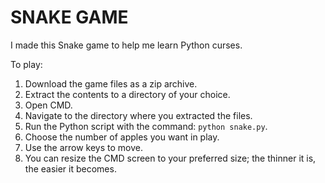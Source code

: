 # SNAKE GAME

I made this Snake game to help me learn Python curses.

To play:
1. Download the game files as a zip archive.
2. Extract the contents to a directory of your choice.
3. Open CMD.
4. Navigate to the directory where you extracted the files.
5. Run the Python script with the command: `python snake.py`.
6. Choose the number of apples you want in play.
7. Use the arrow keys to move.
8. You can resize the CMD screen to your preferred size; the thinner it is, the easier it becomes.
